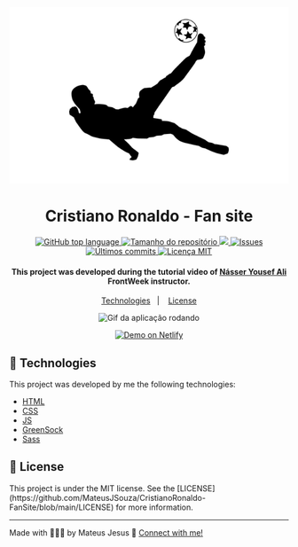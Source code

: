 <p align=center> 
  <img src="img/cr7-loader.png" alt="Cristiano Ronaldo - Fan site" />
</p>

<h1 align="center">Cristiano Ronaldo - Fan site</h1>

<p align="center">
  <a href="#language">
    <img alt="GitHub top language" src="https://img.shields.io/github/languages/top/MateusJSouza/CristianoRonaldo-FanSite">
  </a>
  
  <a href="#repository-size">
    <img src="https://img.shields.io/github/repo-size/MateusJSouza/CristianoRonaldo-FanSite" alt="Tamanho do repositório">
  </a>
  
  <a href="https://www.codacy.com/gh/MateusJSouza/CristianoRonaldo-FanSite/dashboard?utm_source=github.com&amp;utm_medium=referral&amp;utm_content=MateusJSouza/CristianoRonaldo-FanSite&amp;utm_campaign=Badge_Grade">
    <img src="https://app.codacy.com/project/badge/Grade/19c3de795bec4225b81bc065c715a496"/>
  </a>
  
  <a href="https://github.com/MateusJSouza/CristianoRonaldo-FanSite/issues">
    <img src="https://img.shields.io/bitbucket/issues-raw/MateusJSouza/CristianoRonaldo-FanSite" alt="Issues">
  </a>
  
  <a href="https://github.com/MateusJSouza/CristianoRonaldo-FanSite/graphs/commit-activity">
    <img src="https://img.shields.io/github/last-commit/MateusJSouza/CristianoRonaldo-FanSite" alt="Últimos commits">
  </a>
  
  <a href="https://github.com/MateusJSouza/CristianoRonaldo-FanSite/blob/main/LICENSE">
    <img src="https://img.shields.io/github/license/MateusJSouza/CristianoRonaldo-FanSite" alt="Licença MIT">
  </a>
</p>

<h4 align="center">
  This project was developed during the tutorial video of <a href="https://www.linkedin.com/in/n%C3%A1sser-yousef-ali-1742101a5/">Násser Yousef Ali</a> FrontWeek instructor.
</h4>

<p align="center">
  <a href="#tech">Technologies</a>&nbsp;&nbsp;&nbsp;|&nbsp;&nbsp;&nbsp;
  <a href="#license">License</a>
</p>

<p align="center">
  <img src="video/cristiano.gif" alt="Gif da aplicação rodando">
</p>

<p align="center">
  <a href="https://crisfansite.netlify.app/" target="_blank">
    <img alt="Demo on Netlify" src="https://res.cloudinary.com/dx3vxwusq/image/upload/v1611013043/netflify_nahquj.png">
  </a>
</p>

</p>

## 🚀 Technologies 
<p id="#tech">This project was developed by me the following technologies:</p>

- [HTML](https://www.w3schools.com/html/)
- [CSS](https://www.w3schools.com/css/)
- [JS](https://developer.mozilla.org/pt-BR/docs/Web/JavaScript)
- [GreenSock](https://greensock.com/)
- [Sass](https://sass-lang.com/)

## 📝 License

<p id="#license">This project is under the MIT license. See the [LICENSE](https://github.com/MateusJSouza/CristianoRonaldo-FanSite/blob/main/LICENSE) for more information.</p>

---

Made with 👨🏽‍💻 by Mateus Jesus 💙 [Connect with me!](https://www.linkedin.com/in/mateus-jesus)

